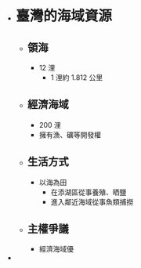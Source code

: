 - # 臺灣的海域資源
	- ## 領海
		- 12 浬
			- 1 浬約 1.812 公里
	- ## 經濟海域
		- 200 浬
		- 擁有漁、礦等開發權
	- ## 生活方式
		- 以海為田
			- 在添湖區從事養殖、晒鹽
			- 進入鄰近海域從事魚類捕撈
	- ## 主權爭議
		- 經濟海域優
-